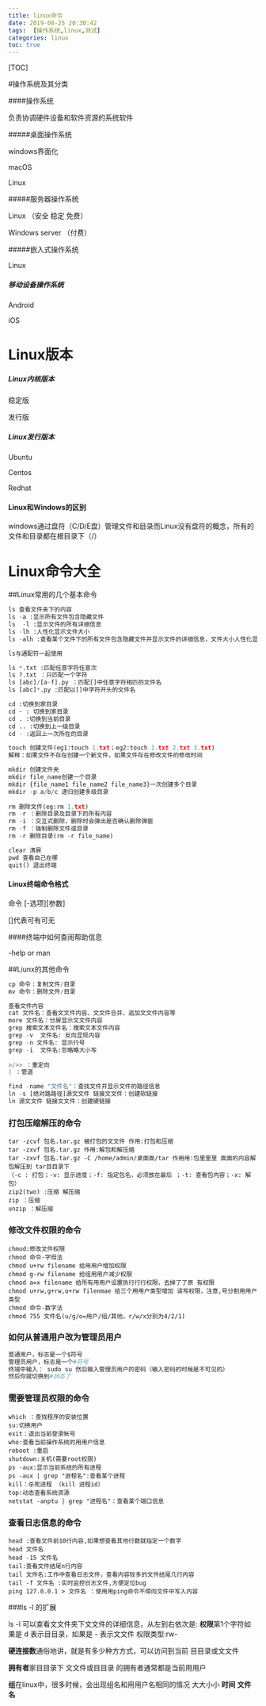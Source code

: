 ```yaml
---
title: linux命令
date: 2019-08-25 20:30:42
tags:  [操作系统,linux,测试]
categories: linux
toc: true
---
```


[TOC]

#操作系统及其分类

####操作系统

负责协调硬件设备和软件资源的系统软件

#####桌面操作系统

windows界面化

macOS

Linux

#####服务器操作系统

Linux （安全 稳定 免费）

Windows  server （付费）

#####嵌入式操作系统

Linux

##### 移动设备操作系统

Android

iOS

# Linux版本

##### Linux内核版本

稳定版

发行版

##### Linux发行版本

Ubuntu

Centos

Redhat

#### Linux和Windows的区别

windows通过盘符（C/D/E盘）管理文件和目录而Linux没有盘符的概念，所有的文件和目录都在根目录下（/）

# Linux命令大全

##Linux常用的几个基本命令

```python
ls 查看文件夹下的内容
ls -a :显示所有文件包含隐藏文件
ls  -l :显示文件的所有详细信息
ls -lh :人性化显示文件大小
ls -alh :查看某个文件下的所有文件包含隐藏文件并显示文件的详细信息，文件大小人性化显示

ls与通配符一起使用

ls *.txt :匹配任意字符任意次
ls ?.txt ：只匹配一个字符
ls [abc]/[a-f].py ：匹配[]中任意字符相匹的文件名
ls [abc]*.py :匹配以[]中字符开头的文件名

cd :切换到家目录
cd ~ : 切换到家目录
cd . :切换到当前目录
cd .. :切换到上一级目录
cd - :返回上一次所在的目录 

touch 创建文件(eg1:touch 1.txt；eg2:touch 1.txt 2.txt 3.txt)
解释：如果文件不存在创建一个新文件，如果文件存在修改文件的修改时间

mkdir 创建文件夹
mkdir file_name创建一个目录
mkdir {file_name1 file_name2 file_name3}一次创建多个目录
mkdir -p a/b/c 递归创建多级目录
    
rm 删除文件(eg:rm 1.txt)
rm -r ：删除目录及目录下的所有内容
rm -i ：交互式删除，删除时会弹出是否确认删除弹窗
rm -f ：强制删除文件或目录
rm -r 删除目录(rm -r file_name)

clear 清屏
pwd 查看自己在哪
quit() 退出终端

```

#### Linux终端命令格式

命令  [-选项][参数]

[]代表可有可无

####终端中如何查阅帮助信息

-help or man

##Liunx的其他命令

```python
cp 命令：复制文件/目录
mv 命令：删除文件/目录

查看文件内容
cat 文件名：查看⽂文件内容、⽂文件合并、追加⽂文件内容等
more 文件名：分屏显示⽂文件内容
grep 搜索文本文件名：搜索文本文件内容
grep -v  文件名: 反向显现内容
grep -n 文件名: 显示行号
grep -i  文件名:忽略略⼤小写
   
>/>> ：重定向
| ：管道 

find -name "文件名"：查找文件并显示文件的路径信息
ln -s [绝对路路径]源⽂文件 链接⽂文件：创建软链接
ln 源⽂文件 链接⽂文件：创建硬链接
```

### 打包压缩解压的命令

```
tar -zcvf 包名.tar.gz 被打包的⽂文件 作用:打包和压缩
tar -zxvf 包名.tar.gz 作用:解包和解压缩
tar -zxvf 包名.tar.gz -C /home/admin/桌⾯面/tar 作⽤用:包⾥里里 ⾯面的内容解包解压到 tar⽬目录下
（-c : 打包；-v: 显示进度；-f: 指定包名，必须放在最后 ；-t: 查看包内容；-x: 解包）
zip2(two) :压缩 解压缩 
zip ：压缩
unzip ：解压缩
```

### 修改文件权限的命令

```
chmod:修改文件权限
chmod 命令-字母法
chmod u+rw filename 给⽤用户增加权限
chmod g-rw filename 给组⽤用户减少权限
chmod a=x filename 给所有⽤用户设置执⾏行行权限，去掉了了原 有权限
chmod u+rw,g+rw,o+rw filenmae 给三个⽤用户类型增加 读写权限，注意,号分割⽤用户类型
chmod 命令-数字法
chmod 755 文件名(u/g/o=用户/组/其他，r/w/x分别为4/2/1)
```

### 如何从普通用户改为管理员用户

```PYTHON
普通用户，标志是一个$符号
管理员用户，标志是一个#符号
终端中输入： sudo su 然后输入管理员用户的密码（输入密码的时候是不可见的）
然后你就切换到#状态了
```

### 需要管理员权限的命令

```
which ：查找程序的安装位置
su:切换用户
exit：退出当前登录帐号
who:查看当前操作系统的⽤用户信息
reboot :重启 
shutdown:关机(需要root权限) 
ps -aux:显示当前系统的所有进程
ps -aux | grep "进程名":查看某个进程
kill：杀死进程 （kill 进程id）
top:动态查看系统资源
netstat -anptu | grep "进程名"：查看某个端口信息
```



### 查看日志信息的命令

```
head :查看文件前10行内容,如果想查看其他行数就指定一个数字
head 文件名
head -15 ⽂件名
tail:查看文件结尾n行内容
tail 文件名:⼯作中查看⽇志⽂件，查看内容较多的文件结尾几行内容 
tail -f 文件名 :实时监控⽇志文件,⽅便定位bug
ping 127.0.0.1 > 文件名 ：使⽤用ping命令不停向⽂件中写入内容
```

###ls -l 的扩展

ls -l 可以查看⽂文件夹下⽂文件的详细信息，从左到右依次是:
**权限**第1个字符如果是 d 表示⽬目录，如果是 - 表示⽂文件 权限类型:rw- 

**硬连接数**通俗地讲，就是有多少种⽅方式，可以访问到当前 ⽬目录或⽂文件

**拥有者**家⽬目录下 ⽂文件或⽬目录 的拥有者通常都是当前⽤用户 

**组**在linux中，很多时候，会出现组名和⽤用户名相同的情况 ⼤大⼩小
**时间**
**文件名**
    

